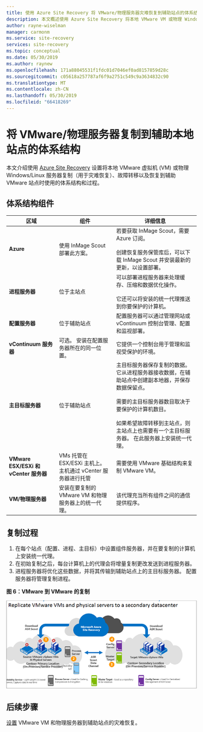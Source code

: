 ```yaml
---
title: 使用 Azure Site Recovery 将 VMware/物理服务器灾难恢复到辅助站点的体系结构 | Microsoft Docs
description: 本文概述使用 Azure Site Recovery 将本地 VMware VM 或物理 Windows/Linux 服务器灾难恢复到辅助 VMware 站点时使用的组件和体系结构。
author: rayne-wiselman
manager: carmonm
ms.service: site-recovery
services: site-recovery
ms.topic: conceptual
ms.date: 05/30/2019
ms.author: raynew
ms.openlocfilehash: 171a88045531f1fdc01d7046ef0ad8157859d28c
ms.sourcegitcommit: c05618a257787af6f9a2751c549c9a3634832c90
ms.translationtype: MT
ms.contentlocale: zh-CN
ms.lasthandoff: 05/30/2019
ms.locfileid: "66418269"
---
```

# <a name="architecture-for-vmwarephysical-server-replication-to-a-secondary-on-premises-site"></a>将 VMware/物理服务器复制到辅助本地站点的体系结构

本文介绍使用 [Azure Site Recovery](site-recovery-overview.md) 设置将本地 VMware 虚拟机 (VM) 或物理 Windows/Linux 服务器复制（用于灾难恢复）、故障转移以及恢复到辅助 VMware 站点时使用的体系结构和过程。


## <a name="architectural-components"></a>体系结构组件

**区域** | 组件  | **详细信息**
--- | --- | ---
**Azure** | 使用 InMage Scout 部署此方案。 | 若要获取 InMage Scout，需要 Azure 订阅。<br/><br/> 创建恢复服务保管库后，可以下载 InMage Scout 并安装最新的更新，以设置部署。
**进程服务器** | 位于主站点 | 可以部署进程服务器来处理缓存、压缩和数据优化操作。<br/><br/> 它还可以将安装的统一代理推送到你要保护的计算机。
**配置服务器** | 位于辅助站点 | 配置服务器可以通过管理网站或 vContinuum 控制台管理、配置和监视部署。
**vContinuum 服务器** | 可选。 安装在配置服务器所在的同一位置。 | 它提供一个控制台用于管理和监视受保护的环境。
**主目标服务器** | 位于辅助站点 | 主目标服务器保存复制的数据。 它从进程服务器接收数据，在辅助站点中创建副本地器，并保存数据保留点。<br/><br/> 需要的主目标服务器数目取决于要保护的计算机数目。<br/><br/> 如果希望故障转移到主站点，则主站点上也需要有一个主目标服务器。 在此服务器上安装统一代理。
**VMware ESX/ESXi 和 vCenter 服务器** |  VMs 托管在 ESX/ESXi 主机上。 主机通过 vCenter 服务器进行托管 | 需要使用 VMware 基础结构来复制 VMware VM。
**VM/物理服务器** |  安装在要复制的 VMware VM 和物理服务器上的统一代理。 | 该代理充当所有组件之间的通信提供程序。

## <a name="replication-process"></a>复制过程

1. 在每个站点（配置、进程、主目标）中设置组件服务器，并在要复制的计算机上安装统一代理。
2. 在初始复制之后，每台计算机上的代理会将增量复制更改发送到进程服务器。
3. 进程服务器将优化这些数据，并将其传输到辅助站点上的主目标服务器。 配置服务器将管理复制进程。

**图 6：VMware 到 VMware 的复制**

![VMware 到 VMware](./media/site-recovery-components/vmware-to-vmware.png)



## <a name="next-steps"></a>后续步骤

[设置](vmware-physical-secondary-disaster-recovery.md) VMware VM 和物理服务器到辅助站点的灾难恢复。
